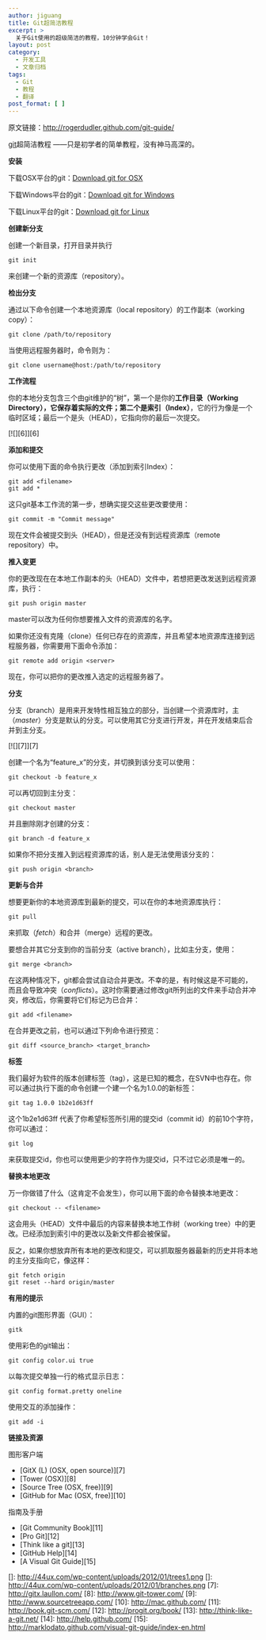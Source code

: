 ```yaml
---
author: jiguang
title: Git超简洁教程
excerpt: >
  关于Git使用的超级简洁的教程，10分钟学会Git！
layout: post
category:
  - 开发工具
  - 文章归档
tags:
  - Git
  - 教程
  - 翻译
post_format: [ ]
---
```

原文链接：<http://rogerdudler.github.com/git-guide/>

[git][1]超简洁教程 ——只是初学者的简单教程，没有神马高深的。

**安装**

下载OSX平台的git：[Download git for OSX][2]

下载Windows平台的git：[Download git for Windows][3]

下载Linux平台的git：[Download git for Linux][4]

**创建新分支**

创建一个新目录，打开目录并执行

    git init

来创建一个新的资源库（repository）。

**检出分支**

通过以下命令创建一个本地资源库（local repository）的工作副本（working copy）：

    git clone /path/to/repository

当使用远程服务器时，命令则为：

    git clone username@host:/path/to/repository

**工作流程**

你的本地分支包含三个由git维护的“树”，第一个是你的**工作目录（Working Directory），**它保存着实际的文件；第二个是**索引（Index）**，它的行为像是一个临时区域；最后一个是头（HEAD），它指向你的最后一次提交。

[![][6]][6]

**添加和提交**

你可以使用下面的命令执行更改（添加到索引Index）：

    git add <filename>
    git add *

这只git基本工作流的第一步，想确实提交这些更改要使用：

    git commit -m "Commit message"

现在文件会被提交到头（HEAD），但是还没有到远程资源库（remote repository）中。

**推入变更**

你的更改现在在本地工作副本的头（HEAD）文件中，若想把更改发送到远程资源库，执行：

    git push origin master

master可以改为任何你想要推入文件的资源库的名字。

如果你还没有克隆（clone）任何已存在的资源库，并且希望本地资源库连接到远程服务器，你需要用下面命令添加：

    git remote add origin <server>

现在，你可以把你的更改推入选定的远程服务器了。

**分支**

分支（branch）是用来开发特性相互独立的部分，当创建一个资源库时，主（*master*）分支是默认的分支。可以使用其它分支进行开发，并在开发结束后合并到主分支。

[![][7]][7]

创建一个名为“feature_x”的分支，并切换到该分支可以使用：

    git checkout -b feature_x

可以再切回到主分支：

    git checkout master

并且删除刚才创建的分支：

    git branch -d feature_x

如果你不把分支推入到远程资源库的话，别人是无法使用该分支的：

    git push origin <branch>

**更新与合并**

想要更新你的本地资源库到最新的提交，可以在你的本地资源库执行：

    git pull

来抓取（*fetch*）和合并（merge）远程的更改。

要想合并其它分支到你的当前分支（active branch），比如主分支，使用：

    git merge <branch>

在这两种情况下，git都会尝试自动合并更改。不幸的是，有时候这是不可能的，而且会导致冲突（*conflicts*）。这时你需要通过修改git所列出的文件来手动合并冲突，修改后，你需要将它们标记为已合并：

    git add <filename>

在合并更改之前，也可以通过下列命令进行预览：

    git diff <source_branch> <target_branch>

**标签**

我们最好为软件的版本创建标签（tag），这是已知的概念，在SVN中也存在。你可以通过执行下面的命令创建一个建一个名为1.0.0的新标签：

    git tag 1.0.0 1b2e1d63ff

这个1b2e1d63ff 代表了你希望标签所引用的提交id（commit id）的前10个字符，你可以通过：

    git log

来获取提交id，你也可以使用更少的字符作为提交id，只不过它必须是唯一的。

**替换本地更改**

万一你做错了什么（这肯定不会发生），你可以用下面的命令替换本地更改：

    git checkout -- <filename>

这会用头（HEAD）文件中最后的内容来替换本地工作树（working tree）中的更改。已经添加到索引中的更改以及新文件都会被保留。

反之，如果你想放弃所有本地的更改和提交，可以抓取服务器最新的历史并将本地的主分支指向它，像这样：

    git fetch origin
    git reset --hard origin/master

**有用的提示**

内置的git图形界面（GUI）：

    gitk

使用彩色的git输出：

    git config color.ui true

以每次提交单独一行的格式显示日志：

    git config format.pretty oneline

使用交互的添加操作：

    git add -i

**链接及资源**

图形客户端

*   [GitX (L) (OSX, open source)][7]
*   [Tower (OSX)][8]
*   [Source Tree (OSX, free)][9]
*   [GitHub for Mac (OSX, free)][10]

指南及手册

*   [Git Community Book][11]
*   [Pro Git][12]
*   [Think like a git][13]
*   [GitHub Help][14]
*   [A Visual Git Guide][15]

 [1]: http://44ux.com/index.php/tag/git/ "git"
 [2]: http://code.google.com/p/git-osx-installer/downloads/list?can=3
 [3]: http://code.google.com/p/msysgit/downloads/list?can=3
 [4]: http://book.git-scm.com/2_installing_git.html
 []: http://44ux.com/wp-content/uploads/2012/01/trees1.png
 []: http://44ux.com/wp-content/uploads/2012/01/branches.png
 [7]: http://gitx.laullon.com/
 [8]: http://www.git-tower.com/
 [9]: http://www.sourcetreeapp.com/
 [10]: http://mac.github.com/
 [11]: http://book.git-scm.com/
 [12]: http://progit.org/book/
 [13]: http://think-like-a-git.net/
 [14]: http://help.github.com/
 [15]: http://marklodato.github.com/visual-git-guide/index-en.html